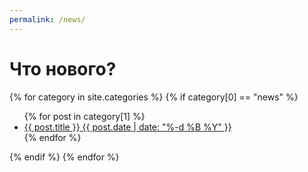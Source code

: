 ```yaml
---
permalink: /news/
---
```

# Что нового?

{% for category in site.categories %}
  {% if category[0] == "news" %}
  <ul>
    {% for post in category[1] %}
      <li><a href="{{ post.url }}">{{ post.title }} {{ post.date | date: "%-d %B %Y" }}</a></li>
    {% endfor %}
  </ul>
  {% endif %}
{% endfor %}
